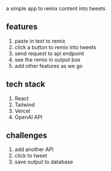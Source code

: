 a simple app to remix content into tweets

## features

1. paste in text to remix
2. click a button to remix into tweets
3. send request to api endpoint
4. see the remix in output box
5. add other features as we go

## tech stack

1. React
2. Tailwind
3. Vercel
4. OpenAI API

## challenges 

1. add another API
2. click to tweet
3. save output to database